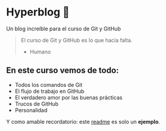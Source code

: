# Hyperblog 💚
Un blog increíble para el curso de Git y GitHub

> El curso de Git y GitHub es lo que hacía falta.
> - Humano

## En este curso vemos de todo:
* Todos los comandos de Git
* El flujo de trabajo en GitHub
* El verdadero amor por las buenas prácticas
* Trucos de GitHub
* Personalidad

Y como amable recordatorio: este [readme](google.com) es solo un **ejemplo**.
